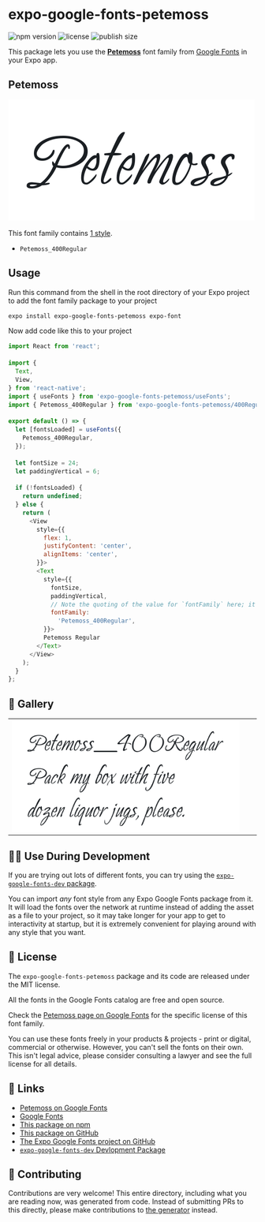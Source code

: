 # expo-google-fonts-petemoss

![npm version](https://flat.badgen.net/npm/v/expo-google-fonts-petemoss)
![license](https://flat.badgen.net/github/license/expo/google-fonts)
![publish size](https://flat.badgen.net/packagephobia/install/expo-google-fonts-petemoss)

This package lets you use the [**Petemoss**](https://fonts.google.com/specimen/Petemoss) font family from [Google Fonts](https://fonts.google.com/) in your Expo app.

## Petemoss

![Petemoss](./font-family.png)

This font family contains [1 style](#-gallery).

- `Petemoss_400Regular`

## Usage

Run this command from the shell in the root directory of your Expo project to add the font family package to your project
```sh
expo install expo-google-fonts-petemoss expo-font
```

Now add code like this to your project
```js
import React from 'react';

import {
  Text,
  View,
} from 'react-native';
import { useFonts } from 'expo-google-fonts-petemoss/useFonts';
import { Petemoss_400Regular } from 'expo-google-fonts-petemoss/400Regular';

export default () => {
  let [fontsLoaded] = useFonts({
    Petemoss_400Regular,
  });

  let fontSize = 24;
  let paddingVertical = 6;

  if (!fontsLoaded) {
    return undefined;
  } else {
    return (
      <View
        style={{
          flex: 1,
          justifyContent: 'center',
          alignItems: 'center',
        }}>
        <Text
          style={{
            fontSize,
            paddingVertical,
            // Note the quoting of the value for `fontFamily` here; it expects a string!
            fontFamily:
              'Petemoss_400Regular',
          }}>
          Petemoss Regular
        </Text>
      </View>
    );
  }
};

```

## 🔡 Gallery


||||
|-|-|-|
|![Petemoss_400Regular](.//400Regular/Petemoss_400Regular.ttf.png)||||


## 👩‍💻 Use During Development

If you are trying out lots of different fonts, you can try using the [`expo-google-fonts-dev` package](https://github.com/freeboub/google-fonts/tree/master/font-packages/dev#readme).

You can import *any* font style from any Expo Google Fonts package from it. It will load the fonts
over the network at runtime instead of adding the asset as a file to your project, so it may take longer
for your app to get to interactivity at startup, but it is extremely convenient
for playing around with any style that you want.

## 📖 License

The `expo-google-fonts-petemoss` package and its code are released under the MIT license.

All the fonts in the Google Fonts catalog are free and open source.

Check the [Petemoss page on Google Fonts](https://fonts.google.com/specimen/Petemoss) for the specific license of this font family.

You can use these fonts freely in your products & projects - print or digital, commercial or otherwise. However, you can't sell the fonts on their own. This isn't legal advice, please consider consulting a lawyer and see the full license for all details.

## 🔗 Links

- [Petemoss on Google Fonts](https://fonts.google.com/specimen/Petemoss)
- [Google Fonts](https://fonts.google.com/)
- [This package on npm](https://www.npmjs.com/package/expo-google-fonts-petemoss)
- [This package on GitHub](https://github.com/freeboub/google-fonts/tree/master/font-packages/petemoss)
- [The Expo Google Fonts project on GitHub](https://github.com/freeboub/google-fonts)
- [`expo-google-fonts-dev` Devlopment Package](https://github.com/freeboub/google-fonts/tree/master/font-packages/dev)

## 🤝 Contributing

Contributions are very welcome! This entire directory, including what you are reading now, was generated from code. Instead of submitting PRs to this directly, please make contributions to [the generator](https://github.com/freeboub/google-fonts/tree/master/packages/generator) instead.
